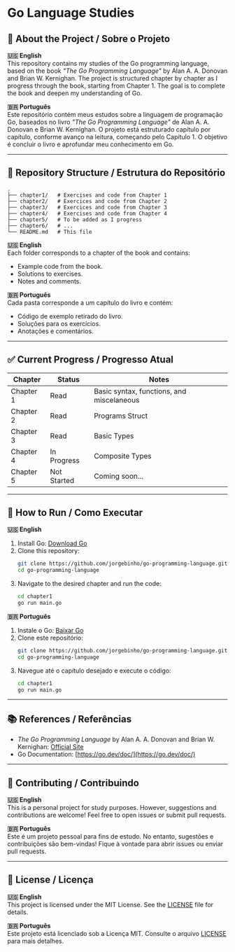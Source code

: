 # Go Language Studies

## 📖 About the Project / Sobre o Projeto

**🇺🇸 English**  
This repository contains my studies of the Go programming language, based on the book *"The Go Programming Language"* by Alan A. A. Donovan and Brian W. Kernighan. The project is structured chapter by chapter as I progress through the book, starting from Chapter 1. The goal is to complete the book and deepen my understanding of Go.

**🇧🇷 Português**  
Este repositório contém meus estudos sobre a linguagem de programação Go, baseados no livro *"The Go Programming Language"* de Alan A. A. Donovan e Brian W. Kernighan. O projeto está estruturado capítulo por capítulo, conforme avanço na leitura, começando pelo Capítulo 1. O objetivo é concluir o livro e aprofundar meu conhecimento em Go.

---

## 📂 Repository Structure / Estrutura do Repositório

```
.
├── chapter1/   # Exercises and code from Chapter 1
├── chapter2/   # Exercices and code from Chapter 2
├── chapter3/   # Exercices and code from Chapter 3
├── chapter4/   # Exercises and code from Chapter 4
├── chapter5/   # To be added as I progress
├── chapter6/   # ...
└── README.md   # This file
```

**🇺🇸 English**  
Each folder corresponds to a chapter of the book and contains:
- Example code from the book.
- Solutions to exercises.
- Notes and comments.

**🇧🇷 Português**  
Cada pasta corresponde a um capítulo do livro e contém:
- Código de exemplo retirado do livro.
- Soluções para os exercícios.
- Anotações e comentários.

---

## ✅ Current Progress / Progresso Atual

| Chapter   | Status       | Notes                              |
|-----------|--------------|------------------------------------|
| Chapter 1 | Read  | Basic syntax, functions, and miscelaneous |
| Chapter 2 | Read  | Programs Struct               |
| Chapter 3 | Read  | Basic Types              |
| Chapter 4 | In Progress  | Composite Types |
| Chapter 5 | Not Started  | Coming soon...                    |

---

## 🚀 How to Run / Como Executar

**🇺🇸 English**  
1. Install Go: [Download Go](https://go.dev/dl/)
2. Clone this repository:
   ```bash
   git clone https://github.com/jorgebinho/go-programming-language.git
   cd go-programming-language
   ```
3. Navigate to the desired chapter and run the code:
   ```bash
   cd chapter1
   go run main.go
   ```

**🇧🇷 Português**  
1. Instale o Go: [Baixar Go](https://go.dev/dl/)
2. Clone este repositório:
   ```bash
   git clone https://github.com/jorgebinho/go-programming-language.git
   cd go-programming-language
   ```
3. Navegue até o capítulo desejado e execute o código:
   ```bash
   cd chapter1
   go run main.go
   ```

---

## 📚 References / Referências

- *The Go Programming Language* by Alan A. A. Donovan and Brian W. Kernighan: [Official Site](https://www.gopl.io/)
- Go Documentation: [https://go.dev/doc/](https://go.dev/doc/)

---

## 🤝 Contributing / Contribuindo

**🇺🇸 English**  
This is a personal project for study purposes. However, suggestions and contributions are welcome! Feel free to open issues or submit pull requests.

**🇧🇷 Português**  
Este é um projeto pessoal para fins de estudo. No entanto, sugestões e contribuições são bem-vindas! Fique à vontade para abrir issues ou enviar pull requests.

---

## 📜 License / Licença

**🇺🇸 English**  
This project is licensed under the MIT License. See the [LICENSE](LICENSE) file for details.

**🇧🇷 Português**  
Este projeto está licenciado sob a Licença MIT. Consulte o arquivo [LICENSE](LICENSE) para mais detalhes.
